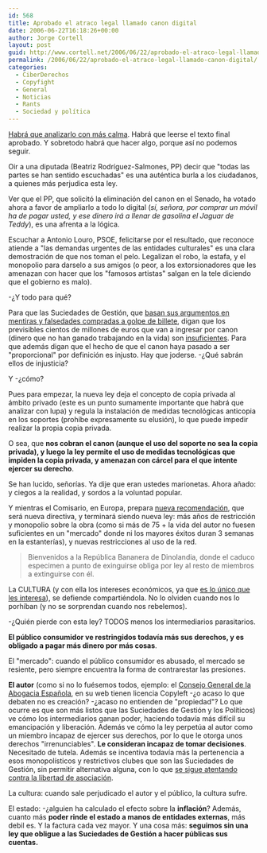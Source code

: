 ```yaml
---
id: 568
title: Aprobado el atraco legal llamado canon digital
date: 2006-06-22T16:18:26+00:00
author: Jorge Cortell
layout: post
guid: http://www.cortell.net/2006/06/22/aprobado-el-atraco-legal-llamado-canon-digital/
permalink: /2006/06/22/aprobado-el-atraco-legal-llamado-canon-digital/
categories:
  - CiberDerechos
  - Copyfight
  - General
  - Noticias
  - Rants
  - Sociedad y polí­tica
---
```

<a title="El Mundo" target="_blank" href="http://www.elmundo.es/navegante/2006/06/22/cultura/1150971473.html">Habrá que analizarlo con más calma</a>. Habrá que leerse el texto final aprobado. Y sobretodo habrá que hacer algo, porque así­ no podemos seguir.

Oir a una diputada (Beatriz Rodrí­guez-Salmones, PP) decir que "todas las partes se han sentido escuchadas" es una auténtica burla a los ciudadanos, a quienes más perjudica esta ley.

Ver que el PP, que solicitó la eliminación del canon en el Senado, ha votado ahora a favor de ampliarlo a todo lo digital (_sí­, señora, por comprar un móvil ha de pagar usted, y ese dinero irá a llenar de gasolina el Jaguar de Teddy_), es una afrenta a la lógica.

Escuchar a Antonio Louro, PSOE, felicitarse por el resultado, que reconoce atiende a "las demandas urgentes de las entidades culturales" es una clara demostración de que nos toman el pelo. Legalizan el robo, la estafa, y el monopolio para darselo a sus amigos (o peor, a los extorsionadores que les amenazan con hacer que los "famosos artistas" salgan en la tele diciendo que el gobierno es malo).

-¿Y todo para qué?

Para que las Suciedades de Gestión, que <a title="Econlaw" target="_blank" href="http://www.cortell.net/2006/06/22/el-dinero-del-canon-financia-tapaderas-para-justificar-el-canon-sgae-econlaw/">basan sus argumentos en mentiras y falsedades compradas a golpe de billete</a>, digan que los previsibles cientos de millones de euros que van a ingresar por canon (dinero que no han ganado trabajando en la vida) son <a title="Insuficiente canon" target="_blank" href="http://www.elmundo.es/navegante/2006/03/14/cultura/1142356698.html">insuficientes</a>. Para que además digan que el hecho de que el canon haya pasado a ser "proporcional" por definición es injusto. Hay que joderse. -¿Qué sabrán ellos de injusticia?
  
Y -¿cómo?

Pues para empezar, la nueva ley deja el concepto de copia privada al ámbito privado (este es un punto sumamente importante que habrá que analizar con lupa) y regula la instalación de medidas tecnológicas anticopia en los soportes (prohí­be expresamente su elusión), lo que puede impedir realizar la propia copia privada.

O sea, que **nos cobran el canon (aunque el uso del soporte no sea la copia privada), y luego la ley permite el uso de medidas tecnológicas que impiden la copia privada, y amenazan con cárcel para el que intente ejercer su derecho**.

Se han lucido, señorí­as. Ya dije que eran ustedes marionetas. Ahora añado: y ciegos a la realidad, y sordos a la voluntad popular.

Y mientras el Comisario, en Europa, prepara <a title="EU" target="_blank" href="http://www.elmundo.es/navegante/2006/06/22/cultura/1150972022.html">nueva recomendación</a>, que será nueva directiva, y terminará siendo nueva ley: más años de restricción y monopolio sobre la obra (como si más de 75 + la vida del autor no fuesen suficientes en un "mercado" donde ni los mayores éxitos duran 3 semanas en la estanterí­as), y nuevas restricciones al uso de la red.

> Bienvenidos a la República Bananera de Dinolandia, donde el caduco especimen a punto de exinguirse obliga por ley al resto de miembros a extinguirse con él.

La CULTURA (y con ella los intereses económicos, ya que <a title="Mercado" target="_blank" href="http://www.caspa.tv/archivos/000988.html">es lo único que les interesa</a>), se defiende compartiéndola. No lo olviden cuando nos lo porhí­ban (y no se sorprendan cuando nos rebelemos).

-¿Quién pierde con esta ley? TODOS menos los intermediarios parasitarios.

**El público consumidor ve restringidos todaví­a más sus derechos, y es obligado a pagar más dinero por más cosas**.

El "mercado": cuando el público consumidor es abusado, el mercado se resiente, pero siempre encuentra la forma de contrarestar las presiones.

**El autor** (como si no lo fuésemos todos, ejemplo: el <a title="CGAE" target="_blank" href="http://forojusticia.cgae.es/">Consejo General de la Abogacia Española</a>, en su web tienen licencia Copyleft -¿o acaso lo que debaten no es creación? -¿acaso no entienden de "propiedad"? Lo que ocurre es que son más listos que las Suciedades de Gestión y los Polí­ticos) ve cómo los intermediarios ganan poder, haciendo todaví­a más difí­cil su emancipación y liberación. Además ve cómo la ley perpetúa al autor como un miembro incapaz de ejercer sus derechos, por lo que le otorga unos derechos "irrenunciables". **Le consideran incapaz de tomar decisiones**. Necesitado de tutela. Además se incentiva todaví­a más la pertenencia a esos monopolí­sticos y restrictivos clubes que son las Suciedades de Gestión, sin permitir alternativa alguna, con lo que <a title="Atentado contra la libertad de asociación" target="_blank" href="http://www.derecho-internet.org/node/306">se sigue atentando contra la libertad de asociación</a>.
  
La cultura: cuando sale perjudicado el autor y el público, la cultura sufre.

El estado: -¿alguien ha calculado el efecto sobre la **inflación**? Además, cuanto más **poder rinde el estado a manos de entidades externas**, más debil es. Y la factura cada vez mayor. Y una cosa más: **seguimos sin una ley que obligue a las Suciedades de Gestión a hacer públicas sus cuentas.**